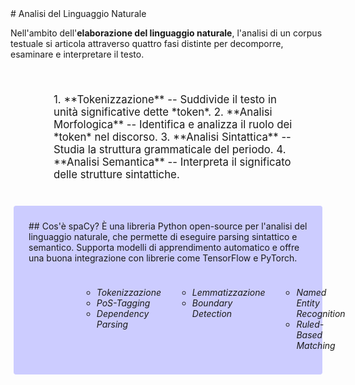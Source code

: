 <div style="margin-top: 80px;">
# Analisi del Linguaggio Naturale

Nell'ambito dell'**elaborazione del linguaggio naturale**, l'analisi di un corpus testuale si articola attraverso quattro fasi distinte per decomporre, esaminare e interpretare il testo.

<div style="flex: 1; padding: 2.5rem; padding-left: 4rem; margin-right: 5px; margin-left: 5px; font-size: 120%;">
1. **Tokenizzazione** -- Suddivide il testo in unità significative dette *token*.
2. **Analisi Morfologica** -- Identifica e analizza il ruolo dei *token* nel discorso.
3. **Analisi Sintattica** -- Studia la struttura grammaticale del periodo.
4. **Analisi Semantica** -- Interpreta il significato delle strutture sintattiche.
</div>

<div style="flex: 1; border-radius: 4px; background: #ccccff; padding: 1.5rem; margin-right: 5px; margin-left: 5px;">
## Cos'è spaCy?
È una libreria Python open-source per l'analisi del linguaggio naturale, che permette di eseguire parsing sintattico e semantico. Supporta modelli di apprendimento automatico e offre una buona integrazione con librerie come TensorFlow e PyTorch.

<div style="display: flex; justify-content: space-between;">
<div style="flex: 1; padding-top: 1.5rem; padding-left: 5rem; margin-right: 5px; margin-left: 5px; font-style: italic;">
<ul style="list-style-type: circle;">
<li>Tokenizzazione</li>
<li>PoS-Tagging</li>
<li>Dependency Parsing</li>
</ul>
</div>

<div style="flex: 1; padding-top: 1.5rem; padding-left: 1rem; margin-right: 5px; margin-left: 5px; font-style: italic;">
<ul style="list-style-type: circle;">
<li>Lemmatizzazione</li>
<li>Boundary Detection</li>
</ul>
</div>

<div style="flex: 1; padding-top: 1.5rem; padding-left: 1rem; margin-right: 5px; margin-left: 5px; font-style: italic;">
<ul style="list-style-type: circle;">
<li>Named Entity Recognition</li>
<li>Ruled-Based Matching</li>
</ul>
</div>
</div>
</div>
</div>
